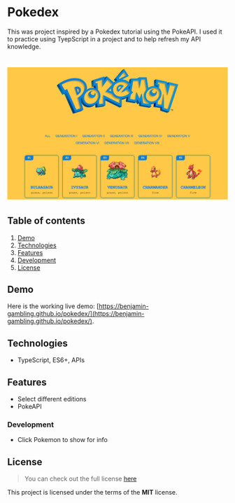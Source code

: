 # Pokedex

This was project inspired by a Pokedex tutorial using the PokeAPI. I used it to practice using TyepScript in a project and to help refresh my API knowledge.

# ![Pokedex](readme_img/screenshot.png)

## Table of contents

1. [Demo](#demo)
2. [Technologies](#technologies)
3. [Features](#features)
4. [Development](#development)
5. [License](#license)

## Demo

Here is the working live demo:
[https://benjamin-gambling.github.io/pokedex/](https://benjamin-gambling.github.io/pokedex/).

## Technologies

- TypeScript, ES6+, APIs

## Features

- Select different editions
- PokeAPI

### Development

- Click Pokemon to show for info

## License

> You can check out the full license [here](LICENSE)

This project is licensed under the terms of the **MIT** license.
